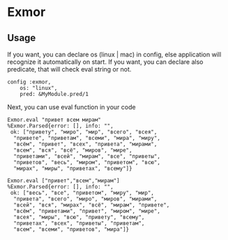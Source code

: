 Exmor
=====

Usage
-----

If you want, you can declare os (linux | mac) in config, else application will recognize it automatically on start. If you want, you can declare also predicate, that will check eval string or not.

```
config :exmor, 
	os: "linux", 
	pred: &MyModule.pred/1
```

Next, you can use eval function in your code

```
Exmor.eval "привет всем мирам"
%Exmor.Parsed{error: [], info: "",
 ok: ["привету", "миро", "мир", "всего", "всея",
  "привете", "приветам", "всеми", "мира", "миру",
  "всём", "привет", "всех", "привета", "мирами",
  "всем", "вся", "всё", "миров", "мире",
  "приветами", "всей", "мирам", "все", "приветы",
  "приветов", "весь", "миром", "приветом", "всю",
  "мирах", "миры", "приветах", "всему"]}

Exmor.eval ["привет","всем","мирам"]
%Exmor.Parsed{error: [], info: "",
 ok: ["весь", "все", "приветом", "миру", "мир",
  "привета", "всего", "миро", "миров", "мирами",
  "всей", "вся", "мирах", "всё", "мирам", "привете",
  "всём", "приветами", "привет", "миром", "мире",
  "всея", "миры", "всю", "привету", "всему",
  "приветах", "всех", "приветы", "приветам",
  "всем", "всеми", "приветов", "мира"]}
```